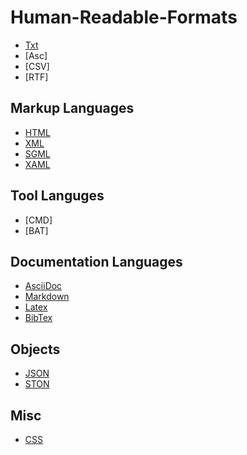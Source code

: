 # Human-Readable-Formats

- [Txt](https://fileinfo.com/extension/txt)
- [Asc]
- [CSV]
- [RTF]
## Markup Languages
- [HTML](https://html.spec.whatwg.org/multipage/)
- [XML](https://www.w3.org/TR/2006/REC-xml11-20060816/)
- [SGML](https://en.wikipedia.org/wiki/Standard_Generalized_Markup_Language)
- [XAML](https://docs.microsoft.com/en-us/dotnet/framework/wpf/advanced/xaml-overview-wpf)

## Tool Languges
- [CMD]
- [BAT]

## Documentation Languages
- [AsciiDoc](http://asciidoc.org)
- [Markdown](https://daringfireball.net/projects/markdown/)
- [Latex](https://www.latex-project.org)
- [BibTex](http://www.bibtex.org)

## Objects 
- [JSON](https://json.org)
- [STON](https://github.com/svenvc/ston)
## Misc
- [CSS](https://www.w3.org/Style/CSS/)
